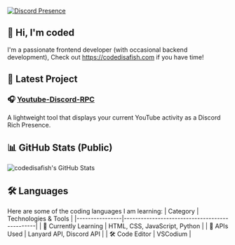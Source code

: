 [![Discord Presence](https://lanyard.cnrad.dev/api/1375894187152642088?borderRadius=19px&showDisplayName=true&hideActivity=true&hideSpotify=true&hideBadges=true&hideTimestamp=true&hideStatus=true&theme=dark)](https://discord.com/users/1375894187152642088)


## 👋 Hi, I'm coded
I'm a passionate frontend developer (with occasional backend development), Check out https://codedisafish.com if you have time!

## 🚀 Latest Project
### 🎧 [Youtube-Discord-RPC](https://github.com/codedisafish/Youtube-Discord-RPC)
A lightweight tool that displays your current YouTube activity as a Discord Rich Presence. 

## 📊 GitHub Stats (Public) 
![codedisafish's GitHub Stats](https://github-readme-stats.vercel.app/api?username=codedisafish&show_icons=true&theme=tokyonight)

## 🛠️ Languages
Here are some of the coding languages I am learning:
| Category        | Technologies & Tools                          |
|----------------|-----------------------------------------------|
| 🌱 Currently Learning | HTML, CSS, JavaScript, Python               |
| 🔌 APIs Used     | Lanyard API, Discord API                     |
| 🛠️ Code Editor   | VSCodium                                      |
